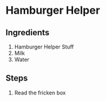 # Hamburger Helper
## Ingredients 
1. Hamburger Helper Stuff 
2. Milk 
3. Water 

## Steps 
1. Read the fricken box 